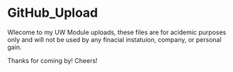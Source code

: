 # GitHub_Upload

Wlecome to my UW Module uploads, these files are for acidemic purposes only and will not be used by any finacial instatuion, company, or personal gain.

Thanks for coming by! Cheers!
